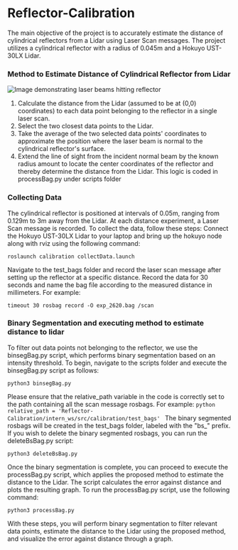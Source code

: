# Reflector-Calibration
The main objective of the project is to accurately estimate the distance of cylindrical reflectors from a Lidar using Laser Scan messages. The project utilizes a cylindrical reflector with a radius of 0.045m and a Hokuyo UST-30LX Lidar. 
### Method to Estimate Distance of Cylindrical Reflector from Lidar
![Image demonstrating laser beams hitting reflector](https://encrypted-tbn0.gstatic.com/images?q=tbn:ANd9GcRsGi0FenxVxsT4jgPwIKAaD3yKX6Ivwn5qCtYlRmWoY_7FPJnQskI-BX_VRu1E6n9YAA&usqp=CAU)
1. Calculate the distance from the Lidar (assumed to be at (0,0) coordinates) to each data point belonging to the reflector in a single laser scan.
2. Select the two closest data points to the Lidar.
3. Take the average of the two selected data points' coordinates to approximate the position where the laser beam is normal to the cylindrical reflector's surface.
4. Extend the line of sight from the incident normal beam by the known radius amount to locate the center coordinates of the reflector and thereby determine the distance from the Lidar.
This logic is coded in processBag.py under scripts folder 
### Collecting Data
The cylindrical reflector is positioned at intervals of 0.05m, ranging from 0.129m to 3m away from the Lidar. At each distance experiment, a Laser Scan message is recorded.
To collect the data, follow these steps:
Connect the Hokuyo UST-30LX Lidar to your laptop and bring up the hokuyo node along with rviz using the following command:
```
roslaunch calibration collectData.launch
```
Navigate to the test_bags folder and record the laser scan message after setting up the reflector at a specific distance. Record the data for 30 seconds and name the bag file according to the measured distance in millimeters. For example:
```
timeout 30 rosbag record -O exp_2620.bag /scan
```
### Binary Segmentation and executing method to estimate distance to lidar
To filter out data points not belonging to the reflector, we use the binsegBag.py script, which performs binary segmentation based on an intensity threshold.
To begin, navigate to the scripts folder and execute the binsegBag.py script as follows:
```
python3 binsegBag.py
```
Please ensure that the relative_path variable in the code is correctly set to the path containing all the scan message rosbags. For example:
```python relative_path = 'Reflector-Calibration/intern_ws/src/calibration/test_bags' ```
The binary segmented rosbags will be created in the test_bags folder, labeled with the "bs_" prefix.
If you wish to delete the binary segmented rosbags, you can run the deleteBsBag.py script:
```
python3 deleteBsBag.py
```
Once the binary segmentation is complete, you can proceed to execute the processBag.py script, which applies the proposed method to estimate the distance to the Lidar. The script calculates the error against distance and plots the resulting graph.
To run the processBag.py script, use the following command:
```
python3 processBag.py
```
With these steps, you will perform binary segmentation to filter relevant data points, estimate the distance to the Lidar using the proposed method, and visualize the error against distance through a graph.

